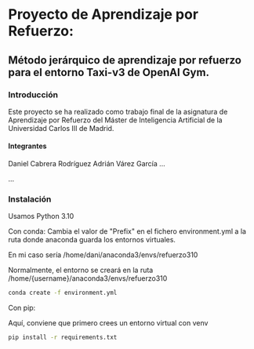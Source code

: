 

<h1>Proyecto de Aprendizaje por Refuerzo:</h1>

<h2>Método jerárquico de aprendizaje por refuerzo para el entorno Taxi-v3 de OpenAI Gym. </h2>


<h3>Introducción</h3>

Este proyecto se ha realizado como trabajo final de la asignatura de Aprendizaje por Refuerzo del Máster de Inteligencia Artificial de la Universidad Carlos III de Madrid.

<h4>Integrantes</h4>
Daniel Cabrera Rodríguez
Adrián Várez García
...

...

<h3>Instalación</h3>

Usamos Python 3.10


Con conda:
Cambia el valor de "Prefix" en el fichero environment.yml a la ruta donde anaconda guarda los entornos virtuales.


En mi caso sería /home/dani/anaconda3/envs/refuerzo310

Normalmente, el entorno se creará en la ruta /home/{username}/anaconda3/envs/refuerzo310
```bash
conda create -f environment.yml
```


Con pip:


Aquí, conviene que primero crees un entorno virtual con venv

```bash
pip install -r requirements.txt
```
